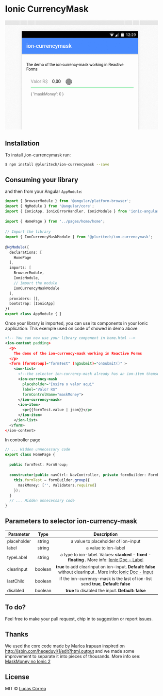 # Ionic CurrencyMask
<p align="center">
  <img src="./ion-currencymask.gif">
</p>

## Installation

To install ,ion-currencymask run:

```bash
$ npm install @pluritech/ion-currencymask --save
```

## Consuming your library

and then from your Angular `AppModule`:

```typescript
import { BrowserModule } from '@angular/platform-browser';
import { NgModule } from '@angular/core';
import { IonicApp, IonicErrorHandler, IonicModule } from 'ionic-angular';

import { HomePage } from '../pages/home/home';

// Import the library
import { IonCurrencyMaskModule } from '@pluritech/ion-currencymask';

@NgModule({
  declarations: [
    HomePage
  ],
  imports: [
    BrowserModule,
    IonicModule,
    // Import the module
    IonCurrencyMaskModule
  ],
  providers: [],
  bootstrap: [IonicApp]
})
export class AppModule { }
```

Once your library is imported, you can use its components in your Ionic application: This exemple used on code of showed in demo above

```xml
<!-- You can now use your library component in home.html -->
<ion-content padding>
  <p>
    The demo of the ion-currency-mask working in Reactive Forms
  </p>
  <form [formGroup]="formTest" (ngSubmit)="onSubmit()" >
    <ion-list>
      <!--the selector ion-currency-mask already has an ion-item themselves-->
      <ion-currency-mask
        placeholder="Insira o valor aqui"
        label="Valor R$"
        formControlName="maskMoney">
      </ion-currency-mask>
      <ion-item>
        <p>{{formTest.value | json}}</p>
      </ion-item>
    </ion-list>
  </form>
</ion-content>
```
In controller page
```typescript
// ... Hidden unnecessary code
export class HomePage {

  public formTest: FormGroup;

  constructor(public navCtrl: NavController, private formBuilder: FormBuilder) {
    this.formTest = formBuilder.group({
      maskMoney: ['', Validators.required]
    });
  }
  // ... Hidden unnecessary code
}
```

## Parameters to selector ion-currency-mask
| Parameter        | Type |         Description           |
| ------------- |:-------------:| :-------------:|
| placeholder   | string   | a value to placeholder of ion-input |
| label         | string   | a value to ion-label |
| typeLabel     | string   | a type to ion-label. Values: **stacked** - **fixed** - **floating** . More info: [Ionic Doc - Label](https://ionicframework.com/docs/api/components/label/Label/)      |
| clearInput    | boolean  | **true** to add clearInput on ion-input. **Default: false** without clearInput . More info: [Ionic Doc - Input](https://ionicframework.com/docs/api/components/input/Input/) |
| lastChild     | boolean  | if the ion-currency-mask is the last of ion-list send **true**, **Default: false**       |
| disabled      | boolean  | **true** to disabled the input. **Default: false**       |

## To do?

Feel free to make your pull request, chip in to suggestion or report issues.

## Thanks
We used the core code made by [Marlos Irapuan](https://github.com/marlosirapuan) inspired on http://jsbin.com/heqeduyi/1/edit?html,output and we made some improvement to separate it into pieces of thousands. 
More info see: [MaskMoney no Ionic 2](https://marlosirapuan.com/maskmoney-no-ionic-2/)

## License

MIT © [Lucas Correa](mailto:lucasccorrea@gmail.com)
